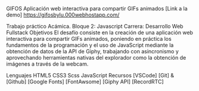 GIFOS
Aplicación web interactiva para compartir GIFs animados
[Link a la demo] https://gifosbylu.000webhostapp.com/

Trabajo práctico Acámica.
Bloque 2: Javascript
Carrera: Desarrollo Web Fullstack
Objetivos
El desafío consiste en la creación de una aplicación web interactiva para compartir GIFs animados, poniendo en práctica los fundamentos de la programación y el uso de JavaScript mediante la obtención de datos de la API de Giphy, trabajando con asincronismo y aprovechando herramientas nativas del explorador como la obtención de imágenes a través de la webcam.

Lenguajes
HTML5
CSS3
Scss
JavaScript
Recursos
[VSCode]
[Git] & [Github]
[Google Fonts]
[FontAwsome]
[Giphy API]
[RecordRTC]
